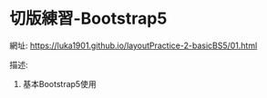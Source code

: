 # 切版練習-Bootstrap5
網址: https://luka1901.github.io/layoutPractice-2-basicBS5/01.html<br />

描述:<br />
1. 基本Bootstrap5使用<br />
